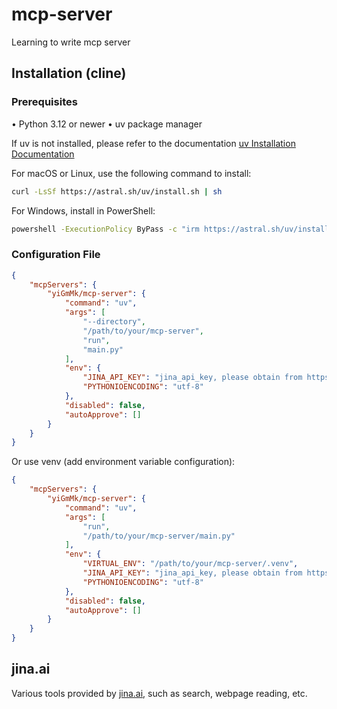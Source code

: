 # mcp-server

Learning to write mcp server

## Installation (cline)

### Prerequisites

• Python 3.12 or newer
• uv package manager

If uv is not installed, please refer to the documentation [uv Installation Documentation](https://docs.astral.sh/uv/getting-started/installation/)

For macOS or Linux, use the following command to install:

```bash
curl -LsSf https://astral.sh/uv/install.sh | sh
```

For Windows, install in PowerShell:

```bash
powershell -ExecutionPolicy ByPass -c "irm https://astral.sh/uv/install.ps1 | iex"
```

### Configuration File

```json
{
    "mcpServers": {
        "yiGmMk/mcp-server": {
            "command": "uv",
            "args": [
                "--directory",
                "/path/to/your/mcp-server",
                "run",
                "main.py"
            ],
            "env": {
                "JINA_API_KEY": "jina_api_key, please obtain from https://jina.ai/reader",
                "PYTHONIOENCODING": "utf-8"
            },
            "disabled": false,
            "autoApprove": []
        }
    }
}
```

Or use venv (add environment variable configuration):

```json
{
    "mcpServers": {
        "yiGmMk/mcp-server": {
            "command": "uv",
            "args": [
                "run",
                "/path/to/your/mcp-server/main.py"
            ],
            "env": {
                "VIRTUAL_ENV": "/path/to/your/mcp-server/.venv",
                "JINA_API_KEY": "jina_api_key, please obtain from https://jina.ai/reader",
                "PYTHONIOENCODING": "utf-8"
            },
            "disabled": false,
            "autoApprove": []
        }
    }
}
```

## jina.ai

Various tools provided by [jina.ai](https://jina.ai/), such as search, webpage reading, etc.
